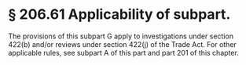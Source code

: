 # § 206.61   Applicability of subpart.

The provisions of this subpart G apply to investigations under section 422(b) and/or reviews under section 422(j) of the Trade Act. For other applicable rules, see subpart A of this part and part 201 of this chapter.




